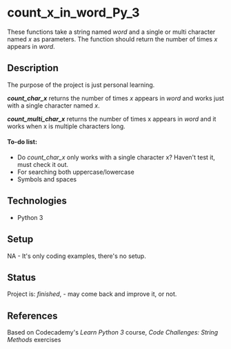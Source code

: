 # count_x_in_word_Py_3
These functions take a string named _word_ and a single or multi character named _x_  as parameters. The function should return the number of times _x_ appears in _word_.

## Description
The purpose of the project is just personal learning. 

**_count_char_x_**  returns the number of times _x_ appears in _word_ and works just with a single character named _x_.

**_count_multi_char_x_** returns the number of times x appears in _word_ and it works when x is multiple characters long.


#### To-do list:
* Do _count_char_x_ only works with a single character x? Haven't test it, must check it out. 
* For searching both uppercase/lowercase
* Symbols and spaces

## Technologies
* Python 3

## Setup
NA - It's only coding examples, there's no setup.

## Status
Project is: _finished_, - may come back and improve it, or not.

## References
Based on Codecademy's _Learn Python 3_ course, _Code Challenges: String Methods_ exercises
